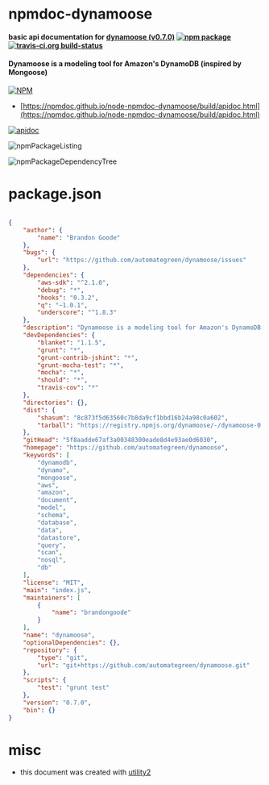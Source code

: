 # npmdoc-dynamoose

#### basic api documentation for  [dynamoose (v0.7.0)](https://github.com/automategreen/dynamoose)  [![npm package](https://img.shields.io/npm/v/npmdoc-dynamoose.svg?style=flat-square)](https://www.npmjs.org/package/npmdoc-dynamoose) [![travis-ci.org build-status](https://api.travis-ci.org/npmdoc/node-npmdoc-dynamoose.svg)](https://travis-ci.org/npmdoc/node-npmdoc-dynamoose)

#### Dynamoose is a modeling tool for Amazon's DynamoDB (inspired by Mongoose)

[![NPM](https://nodei.co/npm/dynamoose.png?downloads=true&downloadRank=true&stars=true)](https://www.npmjs.com/package/dynamoose)

- [https://npmdoc.github.io/node-npmdoc-dynamoose/build/apidoc.html](https://npmdoc.github.io/node-npmdoc-dynamoose/build/apidoc.html)

[![apidoc](https://npmdoc.github.io/node-npmdoc-dynamoose/build/screenCapture.buildCi.browser.%252Ftmp%252Fbuild%252Fapidoc.html.png)](https://npmdoc.github.io/node-npmdoc-dynamoose/build/apidoc.html)

![npmPackageListing](https://npmdoc.github.io/node-npmdoc-dynamoose/build/screenCapture.npmPackageListing.svg)

![npmPackageDependencyTree](https://npmdoc.github.io/node-npmdoc-dynamoose/build/screenCapture.npmPackageDependencyTree.svg)



# package.json

```json

{
    "author": {
        "name": "Brandon Goode"
    },
    "bugs": {
        "url": "https://github.com/automategreen/dynamoose/issues"
    },
    "dependencies": {
        "aws-sdk": "^2.1.0",
        "debug": "*",
        "hooks": "0.3.2",
        "q": "~1.0.1",
        "underscore": "^1.8.3"
    },
    "description": "Dynamoose is a modeling tool for Amazon's DynamoDB (inspired by Mongoose)",
    "devDependencies": {
        "blanket": "1.1.5",
        "grunt": "*",
        "grunt-contrib-jshint": "*",
        "grunt-mocha-test": "*",
        "mocha": "*",
        "should": "*",
        "travis-cov": "*"
    },
    "directories": {},
    "dist": {
        "shasum": "8c873f5d63560c7b8da9cf1bbd16b24a98c0a602",
        "tarball": "https://registry.npmjs.org/dynamoose/-/dynamoose-0.7.0.tgz"
    },
    "gitHead": "5f8aadde67af3a00348300eade8d4e93ae0d6030",
    "homepage": "https://github.com/automategreen/dynamoose",
    "keywords": [
        "dynamodb",
        "dynamo",
        "mongoose",
        "aws",
        "amazon",
        "document",
        "model",
        "schema",
        "database",
        "data",
        "datastore",
        "query",
        "scan",
        "nosql",
        "db"
    ],
    "license": "MIT",
    "main": "index.js",
    "maintainers": [
        {
            "name": "brandongoode"
        }
    ],
    "name": "dynamoose",
    "optionalDependencies": {},
    "repository": {
        "type": "git",
        "url": "git+https://github.com/automategreen/dynamoose.git"
    },
    "scripts": {
        "test": "grunt test"
    },
    "version": "0.7.0",
    "bin": {}
}
```



# misc
- this document was created with [utility2](https://github.com/kaizhu256/node-utility2)

